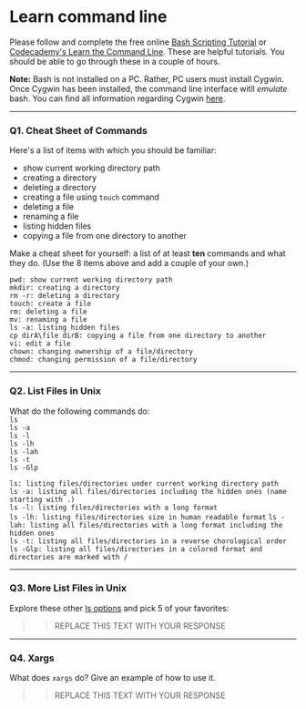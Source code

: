 # Learn command line

Please follow and complete the free online [Bash Scripting Tutorial](https://ryanstutorials.net/bash-scripting-tutorial/) or [Codecademy's Learn the Command Line](https://www.codecademy.com/learn/learn-the-command-line). These are helpful tutorials. You should be able to go through these in a couple of hours.

**Note:** Bash is not installed on a PC. Rather, PC users must install Cygwin. Once Cygwin has been installed, the command line interface witll _emulate_ bash. You can find all information regarding Cygwin [here](https://www.cygwin.com/).

---

### Q1.  Cheat Sheet of Commands  

Here's a list of items with which you should be familiar:  
* show current working directory path  
* creating a directory  
* deleting a directory   
* creating a file using `touch` command    
* deleting a file  
* renaming a file   
* listing hidden files   
* copying a file from one directory to another   

Make a cheat sheet for yourself: a list of at least **ten** commands and what they do.  (Use the 8 items above and add a couple of your own.)  

`pwd: show current working directory path`  
`mkdir: creating a directory`   
`rm -r: deleting a directory`  
`touch: create a file`  
`rm: deleting a file`  
`mv: renaming a file`  
`ls -a: listing hidden files`  
`cp dirA\file dirB: copying a file from one directory to another`  
`vi: edit a file`  
`chown: changing ownership of a file/directory`  
`chmod: changing permission of a file/directory`  

---

### Q2.  List Files in Unix   

What do the following commands do:  
`ls`  
`ls -a`  
`ls -l`  
`ls -lh`  
`ls -lah`  
`ls -t`  
`ls -Glp`  

> > 
`ls: listing files/directories under current working directory path`   
`ls -a: listing all files/directories including the hidden ones (name starting with .)`  
`ls -l: listing files/directories with a long format`  
`ls -lh: listing files/directories size in human readable format`
`ls -lah: listing all files/directories with a long format including the hidden ones`  
`ls -t: listing all files/directories in a reverse chorological order`
`ls -Glp: listing all files/directories in a colored format and directories are marked with /`  

---

### Q3.  More List Files in Unix  

Explore these other [ls options](http://www.techonthenet.com/unix/basic/ls.php) and pick 5 of your favorites:

> > REPLACE THIS TEXT WITH YOUR RESPONSE

---

### Q4.  Xargs   

What does `xargs` do? Give an example of how to use it.

> > REPLACE THIS TEXT WITH YOUR RESPONSE

 

